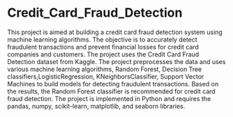 # Credit_Card_Fraud_Detection
This project is aimed at building a credit card fraud detection system using machine learning algorithms. 
The objective is to accurately detect fraudulent transactions and prevent financial losses for credit card companies and customers. The project uses the Credit Card Fraud Detection dataset from Kaggle.
The project preprocesses the data and uses various machine learning algorithms, Random Forest, Decision Tree classifiers,LogisticRegression, KNeighborsClassifier, Support Vector Machines to build models for detecting fraudulent transactions. 
Based on the results, the Random Forest classifier is recommended for credit card fraud detection. The project is implemented in Python  and requires the pandas, numpy, scikit-learn, matplotlib, and seaborn libraries.
